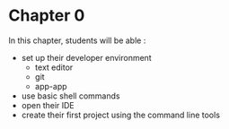 # Chapter 0

In this chapter, students will be able :

- set up their developer environment
  - text editor
  - git
  - app-app
- use basic shell commands
- open their IDE
- create their first project using the command line tools
